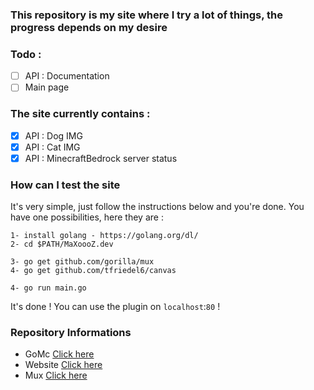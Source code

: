 ### This repository is my site where I try a lot of things, the progress depends on my desire

### Todo :

- [ ] API : Documentation
- [ ] Main page

### The site currently contains :

- [x] API : Dog IMG
- [x] API : Cat IMG
- [x] API : MinecraftBedrock server status

### How can I test the site

It's very simple, just follow the instructions below and you're done. You have one possibilities, here they are :

```
1- install golang - https://golang.org/dl/
2- cd $PATH/MaXoooZ.dev

3- go get github.com/gorilla/mux
4- go get github.com/tfriedel6/canvas

4- go run main.go
```

It's done ! You can use the plugin on `localhost`:`80` !

### Repository Informations

- GoMc [Click here](https://github.com/SpencerSharkey/gomc)
- Website [Click here](https://maxoooz.dev/)
- Mux [Click here](https://github.com/gorilla/mux)
